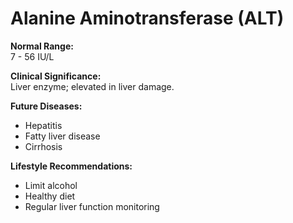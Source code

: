 # Alanine Aminotransferase (ALT)

**Normal Range:**  
7 - 56 IU/L

**Clinical Significance:**  
Liver enzyme; elevated in liver damage.

**Future Diseases:**  
- Hepatitis  
- Fatty liver disease  
- Cirrhosis

**Lifestyle Recommendations:**  
- Limit alcohol  
- Healthy diet  
- Regular liver function monitoring
